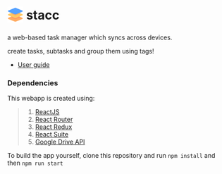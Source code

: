 
# <sub>![icon](public/icons/android-icon-36x36.png)</sub> stacc 
  
a web-based task manager which syncs across devices.

create tasks, subtasks and group them using tags!

- [User guide](#https://github.com/Stravo1/stacc/wiki)

### Dependencies
This webapp is created using:
>1. [ReactJS](https://reactjs.org/)
>2. [React Router](https://reactrouter.com/)
>3. [React Redux](https://react-redux.js.org/)
>4. [React Suite](https://rsuitejs.com/)
>5. [Google Drive API](https://developers.google.com/drive/api)  

To build the app yourself, clone this repository and run `npm install` and then `npm run start`